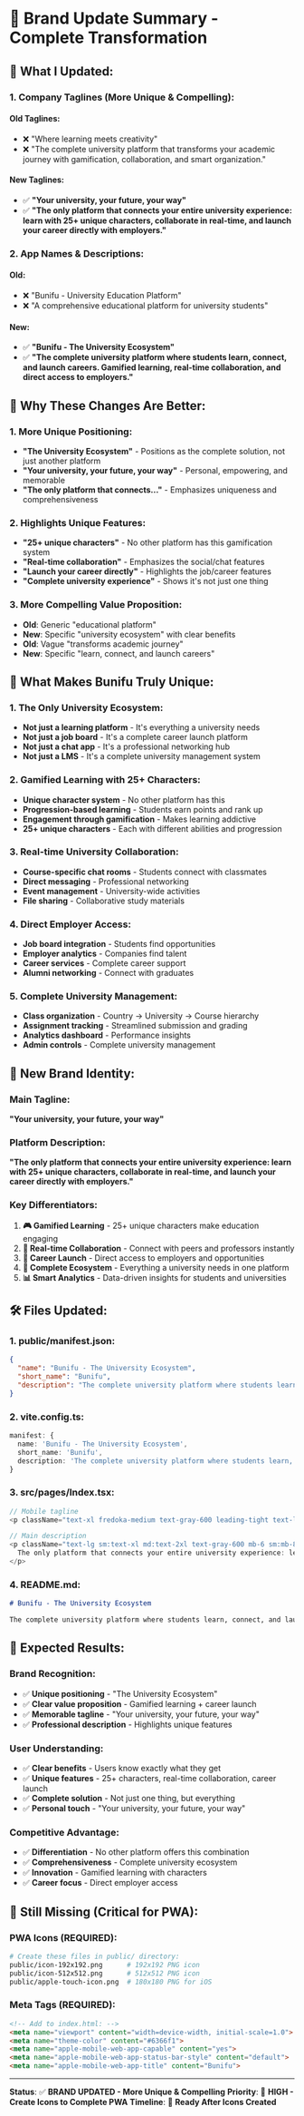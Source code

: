 # 🎨 Brand Update Summary - Complete Transformation

## 🎯 **What I Updated:**

### **1. Company Taglines (More Unique & Compelling):**

#### **Old Taglines:**
- ❌ "Where learning meets creativity"
- ❌ "The complete university platform that transforms your academic journey with gamification, collaboration, and smart organization."

#### **New Taglines:**
- ✅ **"Your university, your future, your way"**
- ✅ **"The only platform that connects your entire university experience: learn with 25+ unique characters, collaborate in real-time, and launch your career directly with employers."**

### **2. App Names & Descriptions:**

#### **Old:**
- ❌ "Bunifu - University Education Platform"
- ❌ "A comprehensive educational platform for university students"

#### **New:**
- ✅ **"Bunifu - The University Ecosystem"**
- ✅ **"The complete university platform where students learn, connect, and launch careers. Gamified learning, real-time collaboration, and direct access to employers."**

## 🚀 **Why These Changes Are Better:**

### **1. More Unique Positioning:**
- **"The University Ecosystem"** - Positions as the complete solution, not just another platform
- **"Your university, your future, your way"** - Personal, empowering, and memorable
- **"The only platform that connects..."** - Emphasizes uniqueness and comprehensiveness

### **2. Highlights Unique Features:**
- **"25+ unique characters"** - No other platform has this gamification system
- **"Real-time collaboration"** - Emphasizes the social/chat features
- **"Launch your career directly"** - Highlights the job/career features
- **"Complete university experience"** - Shows it's not just one thing

### **3. More Compelling Value Proposition:**
- **Old**: Generic "educational platform"
- **New**: Specific "university ecosystem" with clear benefits
- **Old**: Vague "transforms academic journey"
- **New**: Specific "learn, connect, and launch careers"

## 🎯 **What Makes Bunifu Truly Unique:**

### **1. The Only University Ecosystem:**
- **Not just a learning platform** - It's everything a university needs
- **Not just a job board** - It's a complete career launch platform
- **Not just a chat app** - It's a professional networking hub
- **Not just a LMS** - It's a complete university management system

### **2. Gamified Learning with 25+ Characters:**
- **Unique character system** - No other platform has this
- **Progression-based learning** - Students earn points and rank up
- **Engagement through gamification** - Makes learning addictive
- **25+ unique characters** - Each with different abilities and progression

### **3. Real-time University Collaboration:**
- **Course-specific chat rooms** - Students connect with classmates
- **Direct messaging** - Professional networking
- **Event management** - University-wide activities
- **File sharing** - Collaborative study materials

### **4. Direct Employer Access:**
- **Job board integration** - Students find opportunities
- **Employer analytics** - Companies find talent
- **Career services** - Complete career support
- **Alumni networking** - Connect with graduates

### **5. Complete University Management:**
- **Class organization** - Country → University → Course hierarchy
- **Assignment tracking** - Streamlined submission and grading
- **Analytics dashboard** - Performance insights
- **Admin controls** - Complete university management

## 🎨 **New Brand Identity:**

### **Main Tagline:**
**"Your university, your future, your way"**

### **Platform Description:**
**"The only platform that connects your entire university experience: learn with 25+ unique characters, collaborate in real-time, and launch your career directly with employers."**

### **Key Differentiators:**
1. **🎮 Gamified Learning** - 25+ unique characters make education engaging
2. **🤝 Real-time Collaboration** - Connect with peers and professors instantly
3. **💼 Career Launch** - Direct access to employers and opportunities
4. **🏫 Complete Ecosystem** - Everything a university needs in one platform
5. **📊 Smart Analytics** - Data-driven insights for students and universities

## 🛠️ **Files Updated:**

### **1. public/manifest.json:**
```json
{
  "name": "Bunifu - The University Ecosystem",
  "short_name": "Bunifu",
  "description": "The complete university platform where students learn, connect, and launch careers. Gamified learning, real-time collaboration, and direct access to employers."
}
```

### **2. vite.config.ts:**
```typescript
manifest: {
  name: 'Bunifu - The University Ecosystem',
  short_name: 'Bunifu',
  description: 'The complete university platform where students learn, connect, and launch careers. Gamified learning, real-time collaboration, and direct access to employers.'
}
```

### **3. src/pages/Index.tsx:**
```typescript
// Mobile tagline
<p className="text-xl fredoka-medium text-gray-600 leading-tight text-left">Your university, your future, your way</p>

// Main description
<p className="text-lg sm:text-xl md:text-2xl text-gray-600 mb-6 sm:mb-8 fredoka-medium animate-slide-up animation-delay-200">
  The only platform that connects your entire university experience: learn with 25+ unique characters, collaborate in real-time, and launch your career directly with employers.
</p>
```

### **4. README.md:**
```markdown
# Bunifu - The University Ecosystem

The complete university platform where students learn, connect, and launch careers. The only platform that connects your entire university experience with gamified learning, real-time collaboration, and direct access to employers.
```

## 🎉 **Expected Results:**

### **Brand Recognition:**
- ✅ **Unique positioning** - "The University Ecosystem"
- ✅ **Clear value proposition** - Gamified learning + career launch
- ✅ **Memorable tagline** - "Your university, your future, your way"
- ✅ **Professional description** - Highlights unique features

### **User Understanding:**
- ✅ **Clear benefits** - Users know exactly what they get
- ✅ **Unique features** - 25+ characters, real-time collaboration, career launch
- ✅ **Complete solution** - Not just one thing, but everything
- ✅ **Personal touch** - "Your university, your future, your way"

### **Competitive Advantage:**
- ✅ **Differentiation** - No other platform offers this combination
- ✅ **Comprehensiveness** - Complete university ecosystem
- ✅ **Innovation** - Gamified learning with characters
- ✅ **Career focus** - Direct employer access

## 🚨 **Still Missing (Critical for PWA):**

### **PWA Icons (REQUIRED):**
```bash
# Create these files in public/ directory:
public/icon-192x192.png      # 192x192 PNG icon
public/icon-512x512.png      # 512x512 PNG icon
public/apple-touch-icon.png  # 180x180 PNG for iOS
```

### **Meta Tags (REQUIRED):**
```html
<!-- Add to index.html: -->
<meta name="viewport" content="width=device-width, initial-scale=1.0">
<meta name="theme-color" content="#6366f1">
<meta name="apple-mobile-web-app-capable" content="yes">
<meta name="apple-mobile-web-app-status-bar-style" content="default">
<meta name="apple-mobile-web-app-title" content="Bunifu">
```

---

**Status**: ✅ **BRAND UPDATED - More Unique & Compelling**
**Priority**: 🔴 **HIGH - Create Icons to Complete PWA**
**Timeline**: 📅 **Ready After Icons Created**
